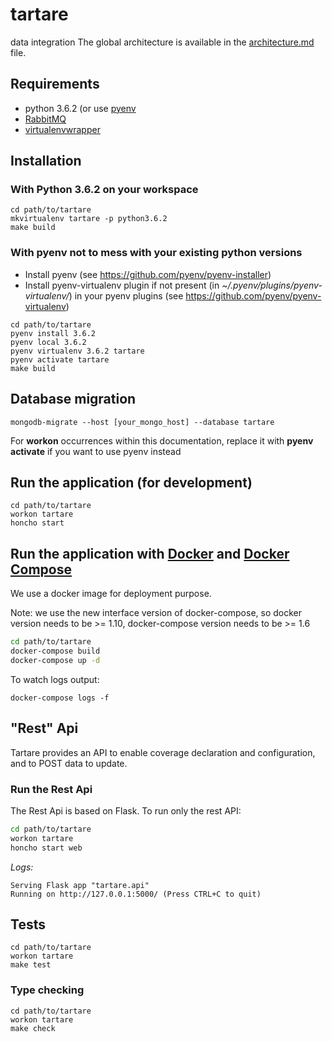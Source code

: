 # tartare
data integration
The global architecture is available in the [architecture.md](documentation/architecture.md) file.

## Requirements
- python 3.6.2 (or use [pyenv](https://github.com/pyenv/pyenv)
- [RabbitMQ](https://www.rabbitmq.com/)
- [virtualenvwrapper](https://virtualenvwrapper.readthedocs.io/en/latest/)

## Installation

### With Python 3.6.2 on your workspace
```
cd path/to/tartare
mkvirtualenv tartare -p python3.6.2
make build
```

### With pyenv not to mess with your existing python versions

* Install pyenv (see https://github.com/pyenv/pyenv-installer)
* Install pyenv-virtualenv plugin if not present (in *~/.pyenv/plugins/pyenv-virtualenv/*) in your pyenv plugins (see https://github.com/pyenv/pyenv-virtualenv)

```
cd path/to/tartare
pyenv install 3.6.2
pyenv local 3.6.2
pyenv virtualenv 3.6.2 tartare
pyenv activate tartare
make build
```

## Database migration
```
mongodb-migrate --host [your_mongo_host] --database tartare
```

For __workon__ occurrences within this documentation, replace it with __pyenv activate__ if you want to use pyenv instead

## Run the application (for development)
```
cd path/to/tartare
workon tartare
honcho start
```

## Run the application with [Docker](https://www.docker.com/) and [Docker Compose](https://docs.docker.com/compose/)

We use a docker image for deployment purpose.

Note: we use the new interface version of docker-compose, so docker version needs to be >= 1.10,
 docker-compose version needs to be >= 1.6

``` bash
cd path/to/tartare
docker-compose build
docker-compose up -d
```

To watch logs output:
 ```
 docker-compose logs -f
 ```

## "Rest" Api

Tartare provides an API to enable coverage declaration and configuration, and to POST data to update.

### Run the Rest Api

The Rest Api is based on Flask. To run only the rest API:

``` bash
cd path/to/tartare
workon tartare
honcho start web
```

*Logs:*

```
Serving Flask app "tartare.api"
Running on http://127.0.0.1:5000/ (Press CTRL+C to quit)
```

## Tests
```
cd path/to/tartare
workon tartare
make test
```

### Type checking
```
cd path/to/tartare
workon tartare
make check
```
